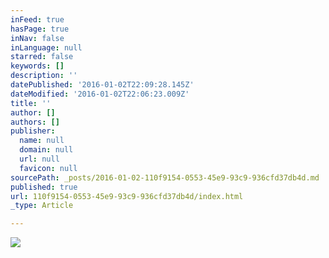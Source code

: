 ```yaml
---
inFeed: true
hasPage: true
inNav: false
inLanguage: null
starred: false
keywords: []
description: ''
datePublished: '2016-01-02T22:09:28.145Z'
dateModified: '2016-01-02T22:06:23.009Z'
title: ''
author: []
authors: []
publisher:
  name: null
  domain: null
  url: null
  favicon: null
sourcePath: _posts/2016-01-02-110f9154-0553-45e9-93c9-936cfd37db4d.md
published: true
url: 110f9154-0553-45e9-93c9-936cfd37db4d/index.html
_type: Article

---
```

![](https://the-grid-user-content.s3-us-west-2.amazonaws.com/0db21a40-e82d-452c-b302-3146b3babc23.jpg)